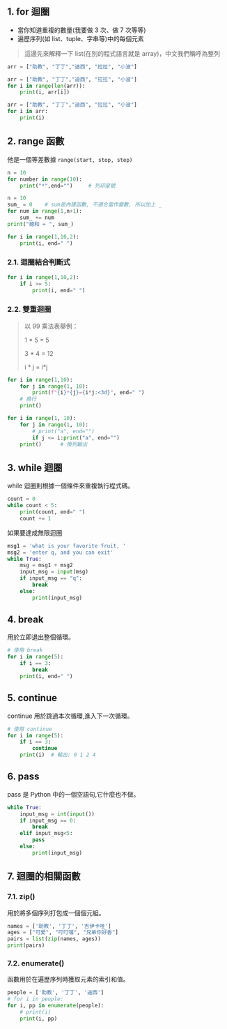 ## 1. for 迴圈

-   當你知道重複的數量(我要做 3 次、做 7 次等等)
-   遍歷序列(如 list、tuple、字串等)中的每個元素

> 這邊先來解釋一下 list(在別的程式語言就是 array)，中文我們稱呼為整列

```python
arr = ["助教", "丁丁","迪西", "拉拉", "小波"]
```

```python
arr = ["助教", "丁丁","迪西", "拉拉", "小波"]
for i in range(len(arr)):
    print(i, arr[i])

```

```python
arr = ["助教", "丁丁","迪西", "拉拉", "小波"]
for i in arr:
    print(i)
```

## 2. range 函數

他是一個等差數據 `range(start, stop, step)`

```python
n = 10
for number in range(10):
    print("*",end="")     # 列印星號
```

```python
n = 10
sum_ = 0    # sum是內建函數, 不適合當作變數, 所以加上 _
for num in range(1,n+1):
    sum_ += num
print("總和 = ", sum_)
```

```python
for i in range(1,10,2):
    print(i, end=" ")
```

### 2.1. 迴圈結合判斷式

```python
for i in range(1,10,2):
    if i >= 5:
        print(i, end=" ")
```

### 2.2. 雙重迴圈

> 以 99 乘法表舉例：
>
> 1 \* 5 = 5
>
> 3 \* 4 = 12
>
> i * j = i*j

```python
for i in range(1,10):
    for j in range(1, 10):
        print(f"{i}*{j}={i*j:<3d}", end=" ")
    # 換行
    print()
```

```python
for i in range(1, 10):
    for j in range(1, 10):
        # print("a", end="")
        if j <= i:print("a", end="")
    print()      # 換列輸出
```

## 3. while 迴圈

while 迴圈則根據一個條件來重複執行程式碼。

```python
count = 0
while count < 5:
    print(count, end=" ")
    count += 1
```

如果要達成無限迴圈

```python
msg1 = 'what is your favorite fruit, '
msg2 = 'enter q, and you can exit'
while True:
    msg = msg1 + msg2
    input_msg = input(msg)
    if input_msg == "q":
        break
    else:
        print(input_msg)
```

## 4. break

用於立即退出整個循環。

```python
# 使用 break
for i in range(5):
    if i == 3:
        break
    print(i, end=" ")
```

## 5. continue

continue 用於跳過本次循環,進入下一次循環。

```python
# 使用 continue
for i in range(5):
    if i == 3:
        continue
    print(i)  # 輸出: 0 1 2 4
```

## 6. pass

pass 是 Python 中的一個空語句,它什麼也不做。

```python
while True:
    input_msg = int(input())
    if input_msg == 0:
        break
    elif input_msg<5:
        pass
    else:
        print(input_msg)

```

## 7. 迴圈的相關函數

### 7.1. zip()

用於將多個序列打包成一個個元組。

```python
names = ['助教', '丁丁', '吉伊卡哇']
ages = ["可愛", "叮叮噹", "兄弟你好香"]
pairs = list(zip(names, ages))
print(pairs)
```

### 7.2. enumerate()

函數用於在遍歷序列時獲取元素的索引和值。

```python
people = ['助教', '丁丁', '迪西']
# for i in people:
for i, pp in enumerate(people):
    # print(i)
    print(i, pp)
```
